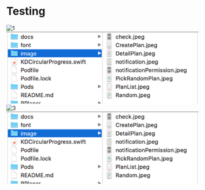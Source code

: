 # Testing

![1](./LearningMath/TexasAnMStudy/Images/다운로드.png)
![2](./TexasAnMStudy/Images/다운로드.png)
![3](/LearningMath/TexasAnMStudy/Images/다운로드.png)
![4](/TexasAnMStudy/Images/다운로드.png)

<!-- 예제

# 마트다운 형식 
![캡처](/uploads/1848994ad25765da30fa8ef3684c67bc/캡처.PNG)


# 태그 형식 
<img src="/uploads/1848994ad25765da30fa8ef3684c67bc/캡처.PNG"  width="700" height="370">

-->